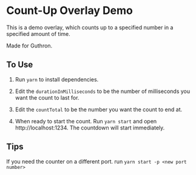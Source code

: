 # Count-Up Overlay Demo

This is a demo overlay, which counts up to a specified number in a specified amount of time. 

Made for Guthron. 

## To Use

1. Run `yarn` to install dependencies. 

2. Edit the `durationInMilliseconds` to be the number of milliseconds you want the count to last for. 

3. Edit the `countTotal` to be the number you want the count to end at. 

4. When ready to start the count. Run `yarn start` and open http://localhost:1234. The countdown will start immediately. 

## Tips
If you need the counter on a different port. run `yarn start -p <new port number>`